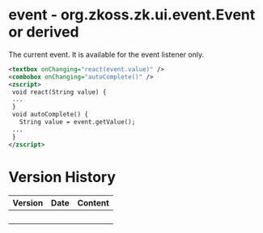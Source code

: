 # event - <javadoc>org.zkoss.zk.ui.event.Event</javadoc> or derived

The current event. It is available for the event listener only.

``` xml
<textbox onChanging="react(event.value)" />
<combobox onChanging="autoComplete()" />
<zscript>
 void react(String value) {
 ...
 }
 void autoComplete() {
   String value = event.getValue();
 ...
 }
</zscript>
```

# Version History

| Version | Date | Content |
|---------|------|---------|
|         |      |         |
